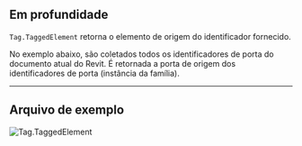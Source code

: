 ## Em profundidade
`Tag.TaggedElement` retorna o elemento de origem do identificador fornecido.

No exemplo abaixo, são coletados todos os identificadores de porta do documento atual do Revit. É retornada a porta de origem dos identificadores de porta (instância da família).
___
## Arquivo de exemplo

![Tag.TaggedElement](./Revit.Elements.Tag.TaggedElement_img.jpg)
